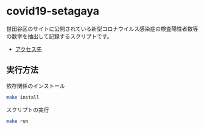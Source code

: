 # covid19-setagaya

世田谷区のサイトに公開されている新型コロナウイルス感染症の検査陽性者数等の数字を抽出して記録するスクリプトです。

- [アクセス先](https://www.city.setagaya.lg.jp/mokuji/kusei/001/001/004/d00185364.html)

## 実行方法

依存関係のインストール
```sh
make install
```

スクリプトの実行
```sh
make run
```
